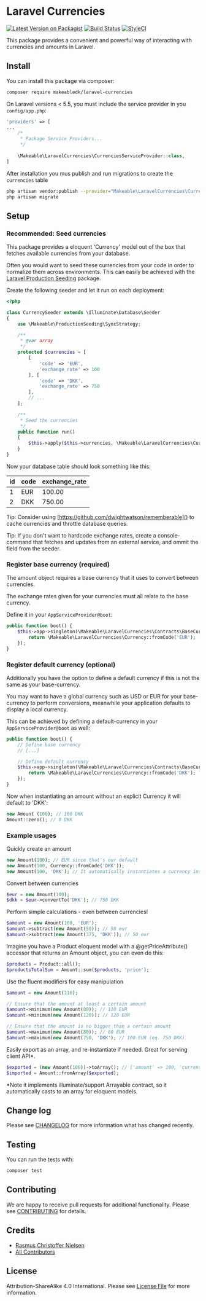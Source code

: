# Laravel Currencies

[![Latest Version on Packagist](https://img.shields.io/packagist/v/makeabledk/laravel-currencies.svg?style=flat-square)](https://packagist.org/packages/makeabledk/laravel-currencies)
[![Build Status](https://img.shields.io/github/workflow/status/makeabledk/laravel-currencies/Run%20tests?label=Tests)](https://github.com/makeabledk/laravel-currencies/actions)
[![StyleCI](https://styleci.io/repos/108846048/shield?branch=master)](https://styleci.io/repos/108846048)

This package provides a convenient and powerful way of interacting with currencies and amounts in Laravel.


## Install

You can install this package via composer:

``` bash
composer require makeabledk/laravel-currencies
```

On Laravel versions < 5.5, you must include the service provider in you `config/app.php`:

```php
'providers' => [
...
    /*
     * Package Service Providers...
     */
     
    \Makeable\LaravelCurrencies\CurrenciesServiceProvider::class,
]
```

After installation you mus publish and run migrations to create the `currencies` table

```bash
php artisan vendor:publish --provider="Makeable\LaravelCurrencies\CurrenciesServiceProvider"
php artisan migrate
```

## Setup

### Recommended: Seed currencies

This package provides a eloquent 'Currency' model out of the box that fetches available currencies from your database.

Often you would want to seed these currencies from your code in order to normalize them across environments. This can easily be achieved with the [Laravel Production Seeding](https://github.com/makeabledk/laravel-production-seeding) package.

Create the following seeder and let it run on each deployment:

```php
<?php

class CurrencySeeder extends \Illuminate\Database\Seeder
{
    use \Makeable\ProductionSeeding\SyncStrategy;

    /**
     * @var array
     */
    protected $currencies = [
        [
            'code' => 'EUR',
            'exchange_rate' => 100
        ], [
            'code' => 'DKK',
            'exchange_rate' => 750
        ],
        // ... 
    ];

    /**
     * Seed the currencies
     */
    public function run()
    {
        $this->apply($this->currencies, \Makeable\LaravelCurrencies\Currency::class, 'code');
    }
}
```

Now your database table should look something like this:

| id | code | exchange_rate |
|----|------|---------------|
| 1  | EUR  | 100.00        |
| 2  | DKK  | 750.00        |

Tip: Consider using [https://github.com/dwightwatson/rememberable]() to cache currencies and throttle database queries. 

Tip: If you don't want to hardcode exchange rates, create a console-command that fetches and updates from an external service, and ommit the field from the seeder.

### Register base currency (required)

The amount object requires a base currency that it uses to convert between currencies. 

The exchange rates given for your currencies must all relate to the base currency.

Define it in your `AppServiceProvider@boot`:

```php
public function boot() {
    $this->app->singleton(\Makeable\LaravelCurrencies\Contracts\BaseCurrency::class, function () {
        return \Makeable\LaravelCurrencies\Currency::fromCode('EUR');
    });
}
```

### Register default currency (optional)

Additionally you have the option to define a default currency if this is not the same as your base-currency. 

You may want to have a global currency such as USD or EUR for your base-currency to perform conversions, meanwhile your application defaults to display a local currency.

This can be achieved by defining a default-currency in your `AppServiceProvider@boot` as well:

```php
public function boot() {
    // Define base currency 
    // [...]

    // Define default currency
    $this->app->singleton(\Makeable\LaravelCurrencies\Contracts\BaseCurrency::class, function () {
        return \Makeable\LaravelCurrencies\Currency::fromCode('DKK');
    });
}
```

Now when instantiating an amount without an explicit Currency it will default to 'DKK':

```php
new Amount (100); // 100 DKK
Amount::zero(); // 0 DKK
```

### Example usages
Quickly create an amount
```php
new Amount(100); // EUR since that's our default
new Amount(100, Currency::fromCode('DKK')); 
new Amount(100, 'DKK'); // It automatically instantiates a currency instance given a currency-code
```

Convert between currencies
```php
$eur = new Amount(100);
$dkk = $eur->convertTo('DKK'); // 750 DKK
```

Perform simple calculations - even between currencies!
```php
$amount = new Amount(100, 'EUR');
$amount->subtract(new Amount(50)); // 50 eur
$amount->subtract(new Amount(375, 'DKK')); // 50 eur
```

Imagine you have a Product eloquent model with a @getPriceAttribute() accessor that returns an Amount object, you can even do this:
```php
$products = Product::all();
$productsTotalSum = Amount::sum($products, 'price'); 
```

Use the fluent modifiers for easy manipulation
```php
$amount = new Amount(110);

// Ensure that the amount at least a certain amount
$amount->minimum(new Amount(80)); // 110 EUR
$amount->minimum(new Amount(120)); // 120 EUR

// Ensure that the amount is no bigger than a certain amount
$amount->maximum(new Amount(80)); // 80 EUR
$amount->maximum(new Amount(750, 'DKK'); // 100 EUR (eq. 750 DKK)
```

Easily export as an array, and re-instantiate if needed. Great for serving client API*.
```php
$exported = (new Amount(100))->toArray(); // ['amount' => 100, 'currency' => 'EUR', 'formatted' => 'EUR 100']
$imported = Amount::fromArray($exported);
```
*Note it implements illuminate/support Arrayable contract, so it automatically casts to an array for eloquent models.


## Change log

Please see [CHANGELOG](CHANGELOG.md) for more information what has changed recently.

## Testing

You can run the tests with:

```bash
composer test
```

## Contributing

We are happy to receive pull requests for additional functionality. Please see [CONTRIBUTING](CONTRIBUTING.md) for details.

## Credits

- [Rasmus Christoffer Nielsen](https://github.com/rasmuscnielsen)
- [All Contributors](../../contributors)

## License

Attribution-ShareAlike 4.0 International. Please see [License File](LICENSE.md) for more information.